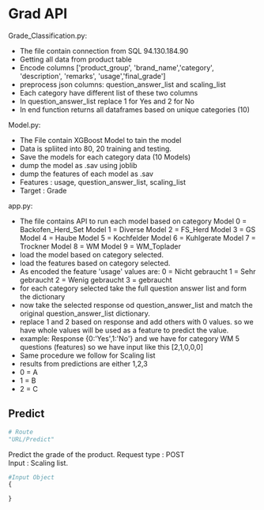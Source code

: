 # **Grad API**

Grade_Classification.py:

- The file contain connection from SQL 94.130.184.90
- Getting all data from product table
- Encode columns ['product_group', 'brand_name','category', 'description', 'remarks', 'usage','final_grade']
- preprocess json columns: question_answer_list and scaling_list
- Each category have different list of these two columns
- In question_answer_list replace 1 for Yes and 2 for No
- In end function returns all dataframes based on unique categories (10)

Model.py:

- The File contain XGBoost Model to tain the model
- Data is spliited into 80, 20 training and testing.
- Save the models for each category data (10 Models)
- dump the model as .sav using joblib
- dump the features of each model as .sav
- Features : usage, question_answer_list, scaling_list
- Target : Grade

app.py:

- The file contains API to run each model based on category
  Model 0 = Backofen_Herd_Set
  Model 1 = Diverse
  Model 2 = FS_Herd
  Model 3 = GS
  Model 4 = Haube
  Model 5 = Kochfelder
  Model 6 = Kuhlgerate
  Model 7 = Trockner
  Model 8 = WM
  Model 9 = WM_Toplader 
- load the model based on category selected.
- load the features based on category selected. 
- As encoded the feature 'usage' values are:
  0 = Nicht gebraucht
  1 = Sehr gebraucht
  2 = Wenig gebraucht
  3 = gebraucht
- for each category selected take the full question answer list and form the dictionary
- now take the selected response od question_answer_list and match the original question_answer_list dictionary.
- replace 1 and 2 based on response and add others with 0 values. so we have whole values will be used as a feature to predict the value.
- example: Response {0:'Yes',1:'No'} and we have for category WM 5 questions (features)
	   so we have input like this [2,1,0,0,0]
- Same procedure we follow for Scaling list
- results from predictions are either 1,2,3
- 0 = A
- 1 = B
- 2 = C 

## **Predict**

~~~python
# Route
"URL/Predict"
~~~

Predict the grade of the product. 
Request type : POST\
Input : Scaling list. 

~~~python
#Input Object
{

}
~~~

###